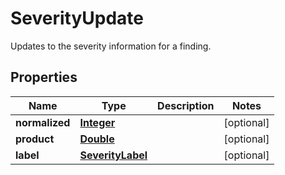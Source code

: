 

# SeverityUpdate

Updates to the severity information for a finding.

## Properties

| Name | Type | Description | Notes |
|------------ | ------------- | ------------- | -------------|
|**normalized** | [**Integer**](Integer.md) |  |  [optional] |
|**product** | [**Double**](Double.md) |  |  [optional] |
|**label** | [**SeverityLabel**](SeverityLabel.md) |  |  [optional] |



